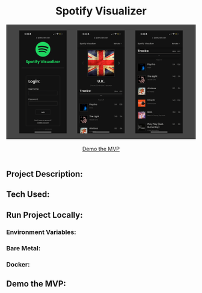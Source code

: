 <h1 align="center">Spotify Visualizer</h1>

![App Preview Header Image](docs/readme-header.png)

<div align="center">
    <a href="#demo-the-mvp">Demo the MVP</a>
    <br>
    <br>
</div>

## Project Description:


## Tech Used:


## Run Project Locally:

### Environment Variables:

### Bare Metal:

### Docker:


## Demo the MVP:

